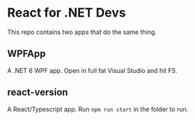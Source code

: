 # React for .NET Devs

This repo contains two apps that do the same thing.

## WPFApp

A .NET 6 WPF app. Open in full fat Visual Studio and hit F5.

## react-version

A React/Typescript app. Run ```npm run start``` in the folder to run.
